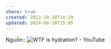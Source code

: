 ```yaml
---
share: true
created: 2023-10-30T14:29
updated: 2024-08-18T15:05
---
```

Nguồn:: ![WTF is hydration? - YouTube](https://youtu.be/fypmxYZGrfA?si=_8hYDFQppxy05-Q0)
